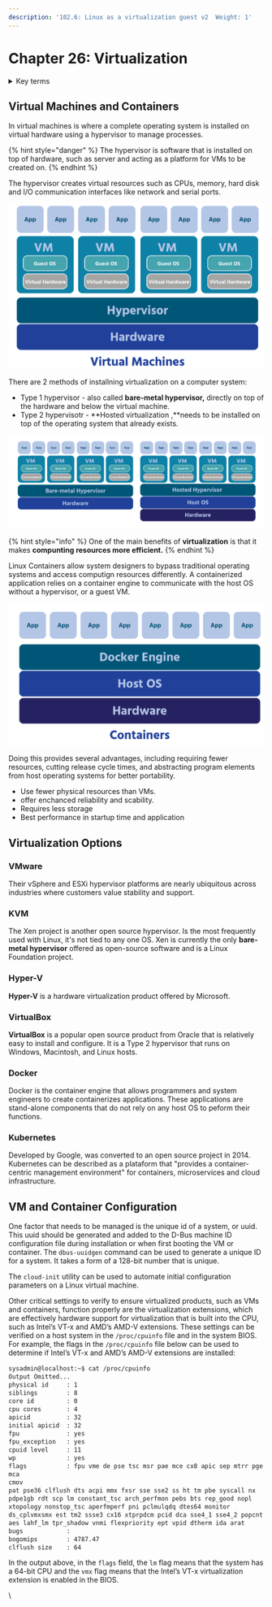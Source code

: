 ```yaml
---
description: '102.6: Linux as a virtualization guest v2  Weight: 1'
---
```


# Chapter 26: Virtualization

<details>

<summary>Key terms</summary>

**Application container** Application that are packaged and deployed in a way that allows them to bypass traditional operating systems and access compunting resources.

**D-Bus machine id** The configuration file that contains the unique `id` of a system, or `uuid`. This uuid should be generated and added to the D-Bus machine ID configuration file during installation or when first booting the VM or container.

**Guest drivers** Virtualization software for guest operating systems that provideds additional functionality and performance such as mouse support to allow your hardware mouse to communicate with a VM

**Linux container** A containerized application relies on a container engine to communiate with the host OS without a hypervisor, or guest VM

**SSH host keys**  A set of random mathematically related numbers generated by an algorithm that is used to auhtenticate a user logging into anothe system

</details>

## Virtual Machines and Containers

In virtual machines is where a complete operating system is installed on virtual hardware using a hypervisor to manage processes.

{% hint style="danger" %}
The hypervisor is software that is installed on top of hardware, such as server and acting as a platform for VMs to be created on.
{% endhint %}

The hypervisor creates virtual resources such as CPUs, memory, hard disk and I/O communication interfaces like network and serial ports.

![](<../.gitbook/assets/image (10).png>)

There are 2 methods of installning virtualization on a computer system:

* Type 1 hypervisor - also called **bare-metal hypervisor,** directly on top of the hardware and below the virtual machine.
* Type 2 hypervisotr - **Hosted virtualization ,**needs to be installed on top of the operating system that already exists.

![](<../.gitbook/assets/image (4).png>)

{% hint style="info" %}
One of the main benefits of **virtualization** is that it makes **compunting resources more efficient.**
{% endhint %}

Linux Containers allow system designers to bypass traditional operating systems and access computign resources differently. A containerized application relies on a container engine to communicate with the host OS without a hypervisor, or a guest VM.

![](<../.gitbook/assets/image (20).png>)

Doing this provides several advantages, including requiring fewer resources, cutting release cycle times, and abstracting program elements from host operating systems for better portability.

* Use fewer physical resources than VMs.
* offer enchanced reliability and scability.
* Requires less storage
* Best performance in startup time and application

## Virtualization Options

### VMware

Their vSphere and ESXi hypervisor platforms are nearly ubiquitous across industries where customers value stability and support.

### KVM

The Xen project is another open source hypervisor. Is the most frequently used with Linux, it's not tied to any one OS. Xen is currently the only **bare-metal hypervisor** offered as open-source software and is a Linux Foundation project.

### Hyper-V

**Hyper-V** is a hardware virtualization product offered by Microsoft.&#x20;

### VirtualBox

**VirtualBox** is a popular open source product from Oracle that is relatively easy to install and configure. It is a Type 2 hypervisor that runs on Windows, Macintosh, and Linux hosts.

### Docker

Docker is the container engine that allows programmers and system engineers to create containerizes applications. These applications are stand-alone components that do not rely on any host OS to peform their functions.

### Kubernetes

Developed by Google, was converted to an open source project in 2014. Kubernetes can be described as a plataform that "provides a container-centric management environment" for containers, microservices and cloud infrastructure.

## VM and Container Configuration

One factor that needs to be managed is the unique id of a system, or uuid. This uuid should be generated and added to the D-Bus machine ID configuration file during installation or when first booting the VM or container. The `dbus-uuidgen` command can be used to generate a unique ID for a system. It takes a form of a 128-bit number that is unique.

The `cloud-init` utility can be used to automate initial configuration parameters on a Linux virtual machine.

Other critical settings to verify to ensure virtualized products, such as VMs and containers, function properly are the virtualization extensions, which are effectively hardware support for virtualization that is built into the CPU, such as Intel’s VT-x and AMD’s AMD-V extensions. These settings can be verified on a host system in the `/proc/cpuinfo` file and in the system BIOS. For example, the flags in the `/proc/cpuinfo` file below can be used to determine if Intel’s VT-x and AMD’s AMD-V extensions are installed:

```
sysadmin@localhost:~$ cat /proc/cpuinfo
Output Omitted...
physical id     : 1
siblings        : 8
core id         : 0
cpu cores       : 4
apicid          : 32
initial apicid  : 32
fpu             : yes
fpu_exception   : yes
cpuid level     : 11
wp              : yes
flags           : fpu vme de pse tsc msr pae mce cx8 apic sep mtrr pge mca
cmov
pat pse36 clflush dts acpi mmx fxsr sse sse2 ss ht tm pbe syscall nx pdpe1gb rdt scp lm constant_tsc arch_perfmon pebs bts rep_good nopl xtopology nonstop_tsc aperfmperf pni pclmulqdq dtes64 monitor ds_cplvmxsmx est tm2 ssse3 cx16 xtprpdcm pcid dca sse4_1 sse4_2 popcnt aes lahf_lm tpr_shadow vnmi flexpriority ept vpid dtherm ida arat
bugs            :
bogomips        : 4787.47
clflush size    : 64
```

In the output above, in the `flags` field, the `lm` flag means that the system has a 64-bit CPU and the `vmx` flag means that the Intel’s VT-x virtualization extension is enabled in the BIOS.

\
